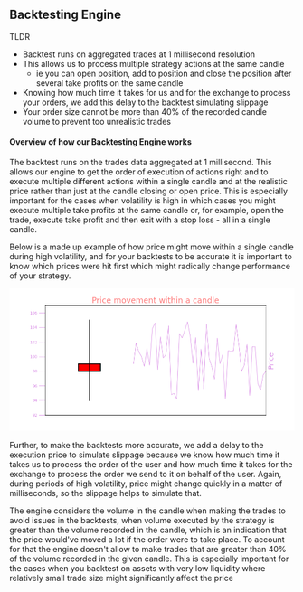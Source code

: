 ## Backtesting Engine

TLDR

* Backtest runs on aggregated trades at 1 millisecond resolution
* This allows us to process multiple strategy actions at the same candle
  * ie you can open position, add to position and close the position after several take profits on the same candle
* Knowing how much time it takes for us and for the exchange to process your orders, we add this delay to the backtest simulating slippage
* Your order size cannot be more than 40% of the recorded candle volume to prevent too unrealistic trades

#### Overview of how our Backtesting Engine works

The backtest runs on the trades data aggregated at 1 millisecond. This allows our engine to get the order of execution 
of actions right and to execute multiple different actions within a single candle and at the realistic price rather than 
just at the candle closing or open price. This is especially important for the cases when volatility is high in which 
cases you might execute multiple take profits at the same candle or, for example, open the trade, execute take profit 
and then exit with a stop loss - all in a single candle.

Below is a made up example of how price might move within a single candle during high volatility, and for your backtests
to be accurate it is important to know which prices were hit first which might radically change performance of your strategy.

![price movement example in candle](images/candle_price_move_example.png)

Further, to make the backtests more accurate, we add a delay to the execution price to simulate slippage because we know 
how much time it takes us to process the order of the user and how much time it takes for the exchange to process the 
order we send to it on behalf of the user. Again, during periods of high volatility, price might change quickly
in a matter of milliseconds, so the slippage helps to simulate that.

The engine considers the volume in the candle when making the trades to avoid issues in the backtests, when volume executed
by the strategy is greater than the volume recorded in the candle, which is an indication that the price would've moved a lot
if the order were to take place. To account for that the engine doesn't allow to make trades that are greater than 40% 
of the volume recorded in the given candle. This is especially important for the cases when you backtest on assets with
very low liquidity where relatively small trade size might significantly affect the price
